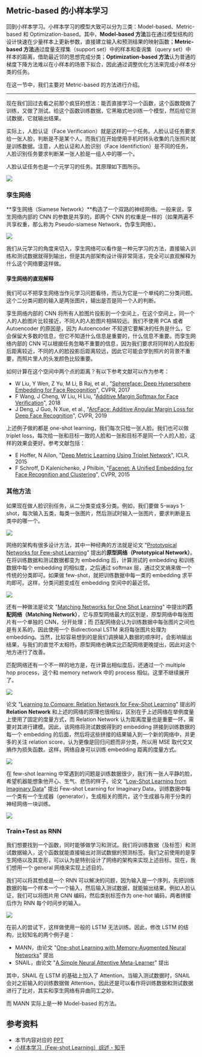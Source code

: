 ## Metric-based 的小样本学习

<!--我们在这节会有很多<del>天下第一<\del>三玖。-->

回到小样本学习。小样本学习的模型大致可以分为三类：Model-based、Metric-based 和 Optimization-based。其中，**Model-based 方法**旨在通过模型结构的设计快速在少量样本上更新参数，直接建立输入和预测结果的映射函数；**Metric-based 方法**通过度量支撑集（support set）中的样本和查询集（query set）中样本的距离，借助最近邻的思想完成分类；**Optimization-based 方法**认为普通的梯度下降方法难以在小样本的场景下拟合，因此通过调整优化方法来完成小样本分类的任务。

在这一节中，我们主要对 Metric-based 的方法进行介绍。

---

现在我们回过去看之前那个疯狂的想法：能否直接学习一个函数，这个函数既做了训练，又做了测试。给这个函数训练数据，它黑箱式地训练一个模型，然后给它测试数据，它就输出结果。

实际上，人脸认证（Face Verification）就是这样的一个任务。人脸认证任务要求给一张人脸，判断是不是某个人。而我们在开始使用手机时转头收集的几张照片就是训练数据。注意，人脸认证和人脸识别（Face Identifiction）是不同的任务，人脸识别任务要求判断某一张人脸是一组人中的哪一个。

人脸认证任务也是一个元学习的任务。其原理如下图所示。

![](https://raw.githubusercontent.com/bighuang624/pic-repo/master/Hung-yi-Lee-Face-Verification.png)

### 孪生网络

**孪生网络（Siamese Network）**构造了一个双路的神经网络。一般来说，孪生网络内部的 CNN 的参数是共享的，即两个 CNN 的权重是一样的（如果两遍不共享权重，那么称为 Pseudo-siamese Network，伪孪生网络）。

![](https://raw.githubusercontent.com/bighuang624/pic-repo/master/Hung-yi-Lee-Siamese-Network.png)

我们从元学习的角度来切入，孪生网络可以看作是一种元学习的方法，直接输入训练和测试数据就得到输出，但是其内部架构设计得非常简洁，完全可以直观解释为什么这个网络要这样做。

#### 孪生网络的直观解释

我们可以不把孪生网络当作元学习问题看待，而认为它是一个单纯的二分类问题。这个二分类问题的输入是两张图片，输出是否是同一个人的判断。

孪生网络内部的 CNN 将所有人脸图片投影到一个空间上，在这个空间上，同一个人的人脸图片比较接近，不同人的人脸图片相隔较远。我们不使用 PCA 或者 Autoencoder 的原因是，因为 Autoencoder 不知道它要解决的任务是什么，它会保留大多数的信息，但它不知道什么信息是重要的，什么信息不重要。而孪生网络内部的 CNN 可以根据任务忽略不重要的信息，因为我们要求将同样的人脸投影后距离较近，不同的人的脸投影后距离较远，因此它可能会学到照片的背景不重要，而照片里人的头发颜色比较重要。

如何计算在这个空间中两个点的距离？有以下参考文献可以作为参考：

* W Liu, Y Wen, Z Yu, M Li, B Raj, et al., "[Sphereface: Deep Hypersphere Embedding for Face Recognition](http://openaccess.thecvf.com/content_cvpr_2017/papers/Liu_SphereFace_Deep_Hypersphere_CVPR_2017_paper.pdf)", CVPR, 2017
* F Wang, J Cheng, W Liu, H Liu, "[Additive Margin Softmax for Face Verification](https://arxiv.org/pdf/1801.05599.pdf)", 2018
* J Deng, J Guo, N Xue, et al., "[ArcFace: Additive Angular Margin Loss for Deep Face Recognition](http://openaccess.thecvf.com/content_CVPR_2019/papers/Deng_ArcFace_Additive_Angular_Margin_Loss_for_Deep_Face_Recognition_CVPR_2019_paper.pdf)", CVPR, 2019


上述例子做的都是 one-shot learning，我们每次只给一张人脸。我们也可以做 triplet loss，每次给一张和目标一致的人脸和一张和目标不是同一个人的人脸，这样的效果会更好。参考文献包括：

* E Hoffer, N Ailon, "[Deep Metric Learning Using Triplet Network](https://arxiv.org/pdf/1412.6622.pdf)", ICLR, 2015
* F Schroff, D Kalenichenko, J Philbin, "[Facenet: A Unified Embedding for Face Recognition and Clustering](https://www.cv-foundation.org/openaccess/content_cvpr_2015/papers/Schroff_FaceNet_A_Unified_2015_CVPR_paper.pdf)", CVPR, 2015

### 其他方法

如果现在做人脸识别任务，从二分类变成多分类。例如，我们要做 5-ways 1-shot，每次输入五类，每类一张图片，然后测试时输入一张图片，要求判断是五类中的哪一个。

![](https://raw.githubusercontent.com/bighuang624/pic-repo/master/Hung-yi-Lee-5-ways-1-shot.png)

网络的架构有很多设计方法，其中一种经典的方法就是论文 "[Prototypical Networks for Few-shot Learning](https://arxiv.org/pdf/1703.05175.pdf)" 提出的**原型网络（Prototypical Network）**。在将训练数据和测试数据都变为 embedding 后，计算测试的 embedding 和训练数据中每个 embedding 的相似度，之后通过 softmax 层，通过交叉熵来做一个传统的分类即可。如果做 few-shot，就把训练数据中每一类的 embedding 求平均即可。这样，分类问题变成在 embedding 空间中的最近邻。

![](https://raw.githubusercontent.com/bighuang624/pic-repo/master/Hung-yi-Lee-Prototypical-Network.png)

还有一种做法是论文 "[Matching Networks for One Shot Learning](https://arxiv.org/pdf/1606.04080.pdf)" 中提出的**匹配网络（Matching Network）**，它与原型网络最大的区别是，原型网络中每张图片有一个单独的 CNN，分开处理；而 匹配网络会认为训练数据中每张图片之间也是有关系的，因此使用一个 Bidirectional LSTM 来将每张图片处理为 embedding。当然，比较容易想到的是我们调换输入数据的顺序时，会影响输出结果，与我们的直觉不太相符。原型网络也确实比匹配网络更晚提出，因此对这个地方进行了改善。

匹配网络还有一个不一样的地方是，在计算出相似度后，还通过一个 multiple hop process，这个和 memory network 中的 process 相似。这里不继续展开了。

![](https://raw.githubusercontent.com/bighuang624/pic-repo/master/Hung-yi-Lee-Matching-Network.png)

论文 "[Learning to Compare: Relation Network for Few-Shot Learning](https://arxiv.org/pdf/1711.06025.pdf)" 提出的 **Relation Network** 和上述的网络的原理也很相似，区别在于上述网络在举例度量上使用了固定的度量方式，而 Relation Network 认为距离度量也是重要一环，需要对其进行建模。因此，该网络将测试数据得到的 embedding 拼接到训练数据的每一个 embedding 的后面，然后将这些拼接的结果输入到一个新的网络中，并更多的关注 relation score，认为更像是回归问题而非分类，所以用 MSE 取代交叉熵作为损失函数。这样，网络自身可以训练 embedding 距离的度量方式。

![](https://raw.githubusercontent.com/bighuang624/pic-repo/master/Hung-yi-Lee-Relation-Network.png)

在 few-shot learning 中常遇到的问题是训练数据很少，我们有一张人平静的脸，希望机器能想象他开心、生气、悲伤的样子。论文 "[Low-Shot Learning from Imaginary Data](https://arxiv.org/abs/1801.05401)" 提出 Few-shot Learning for Imaginary Data，训练数据中每一个类有一个生成器（generator），生成相关的图片。这个生成器与用于分类的神经网络一块训练。

![](https://raw.githubusercontent.com/bighuang624/pic-repo/master/Hung-yi-Lee-Few-shot-Learning-for-Imaginary-Data.png)

### Train+Test as RNN

我们想要找到一个函数，同时能够做学习和测试。我们将训练数据（及标签）和测试数据输入，这个函数就能直接输出对测试数据的预测标签。我们之前使用的是孪生网络以及其变形，可以认为是特别设计了网络的架构来实现上述目标。现在，我们想用一个 general 网络来实现上述目的。

我们可以将其想成是一个 RNN 可以解决的问题，因为输入是一个序列，先把训练数据的每一个样本一个一个输入，然后输入测试数据，就能输出结果。例如人脸认证，我们可以将图片用 CNN 编码，然后类别标签作为 one-hot 编码，两者拼接后作为 RNN 每个时间步的输入。

![](https://raw.githubusercontent.com/bighuang624/pic-repo/master/Hung-yi-Lee-MANN-and-SNAIL.png)

在前人的尝试下，这样做使用一般的 LSTM 无法训练。因此，修改 LSTM 的结构，比较知名的两个例子是：

* MANN，由论文 "[One-shot Learning with Memory-Augmented Neural Networks](https://arxiv.org/pdf/1605.06065.pdf)" 提出
* SNAIL，由论文 "[A Simple Neural Attentive Meta-Learner](https://arxiv.org/pdf/1707.03141.pdf)" 提出

其中，SNAIL 在 LSTM 的基础上加入了 Attention。当输入测试数据时，SNAIL 会对之前输入的训练数据做 Attention，因此还是可以看作将训练数据和测试数据进行了比对，其实和孪生网络有异曲同工之妙。

而 MANN 实际上是一种 Model-based 的方法。

## 参考资料

* 本节内容对应的 [PPT](http://speech.ee.ntu.edu.tw/~tlkagk/courses/ML_2019/Lecture/Meta2%20(v4).pdf)
* [小样本学习（Few-shot Learning）综述 - 知乎](https://zhuanlan.zhihu.com/p/61215293)

<script type="text/x-mathjax-config">
MathJax.Hub.Config({
  tex2jax: {inlineMath: [ ['$', '$'] ],
        displayMath: [ ['$$', '$$']]}
});
</script>

<script type="text/javascript" src="https://cdn.bootcss.com/mathjax/2.7.2/MathJax.js?config=default"></script>